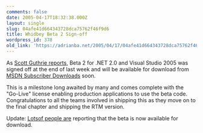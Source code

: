 ```yaml
---
comments: false
date: 2005-04-17T18:32:38.000Z
layout: single
slug: 04afe41d664343728dca75762f46f9d6
title: Whidbey Beta 2 Sign-off
wordpress_id: 378
old_link: 'https://adrianba.net/2005/04/17/04afe41d664343728dca75762f46f9d6/'
---
```

As
[
Scott Guthrie reports](http://weblogs.asp.net/scottgu/archive/2005/04/16/401381.aspx), Beta 2 for .NET 2.0 and Visual Studio
2005 was signed off at the end of last week and will be available
for download from [MSDN
Subscriber Downloads](http://msdn.com/subscriptions/) soon.

This is a milestone long awaited by many and comes complete with
the "Go-Live" license enabling production applications to use the
beta code. Congratulations to all the teams involved in shipping
this as they move on to the final chapter and shipping the RTM
version.

Update:
[Lots](http://samgentile.com/blog/archive/2005/04/16/12585.aspx)[of](http://te.3leafdev.com/2005/04/currently_downl.html)[
people](http://waltritscher.com/blog/ramblings/archive/2005/04/16/313.aspx)[
are](http://www.knowing.net/PermaLink.aspx?guid=41ff8b3c-7105-49e6-bd10-d918326cde53) reporting that the beta is now available for download.
